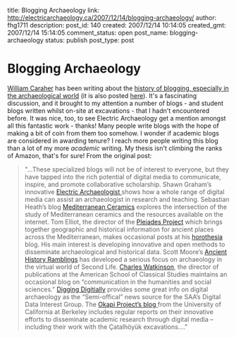 title: Blogging Archaeology
link: http://electricarchaeology.ca/2007/12/14/blogging-archaeology/
author: fhg1711
description: 
post_id: 140
created: 2007/12/14 10:14:05
created_gmt: 2007/12/14 15:14:05
comment_status: open
post_name: blogging-archaeology
status: publish
post_type: post

# Blogging Archaeology

[William Caraher](http://mediterraneanworld.typepad.com/about.html) has been writing about the [history of blogging, especially in the archaeological world](http://mediterraneanworld.typepad.com/the_archaeology_of_the_me/2007/12/blogging-arch-1.html) (it is also posted [here](http://ancientworldbloggers.blogspot.com/2007/12/blogging-archaeology.html)). It's a fascinating discussion, and it brought to my attention a number of blogs - and student blogs written whilst on-site at excavations - that I hadn't encountered before. It was nice, too, to see Electric Archaeology get a mention amongst all this fantastic work - thanks! Many people write blogs with the hope of making a bit of coin from them too somehow. I wonder if academic blogs are considered in awarding tenure? I reach more people writing this blog than a lot of my more *academic* writing. My thesis isn't climbing the ranks of Amazon, that's for sure! From the original post: 

> "...These specialized blogs will not be of interest to everyone, but they have tapped into the rich potential of digital media to communicate, inspire, and promote collaborative scholarship. Shawn Graham’s innovative [Electric Archaeologist ](http://electricarchaeologist.wordpress.com//)shows how a whole range of digital media can assist an archaeologist in research and teaching. Sebastian Heath’s blog [Mediterranean Ceramics](http://mediterraneanceramics.blogspot.com/) explores the intersection of the study of Mediterranean ceramics and the resources available on the internet. Tom Elliot, the director of the [Pleiades Project](http://www.unc.edu/awmc/pleiades.html) which brings together geographic and historical information for ancient places across the Mediterranean, makes occasional posts at his [horothesia](http://horothesia.blogspot.com/) blog. His main interest is developing innovative and open methods to disseminate archaeological and historical data. Scott Moore’s [Ancient History Ramblings](http://www.ancienthistory.typepad.com/ancient_history_ramblings/) has developed a serious focus on archaeology in the virtual world of Second Life. [Charles Watkinson](http://www.charleswatkinson.com/), the director of publications at the American School of Classical Studies maintains an occasional blog on “communication in the humanities and social sciences.” [Digging Digitially](http://www.alexandriaarchive.org/blog/) provides some great info on digital archaeology as the “Semi-offical” news source for the SAA’s Digital Data Interest Group. The [Okapi Project’s blog ](http://okapi.wordpress.com/blog/)from the University of California at Berkeley includes regular reports on their innovative efforts to disseminate academic research through digital media – including their work with the Çatalhöyük excavations...."
